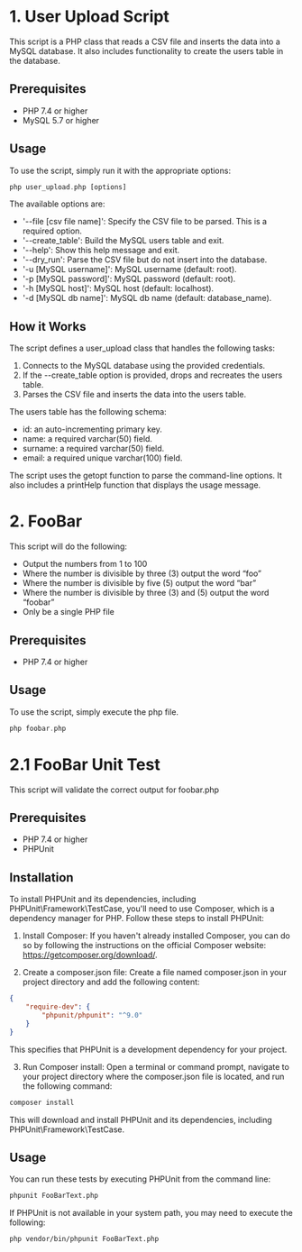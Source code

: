 # 1. User Upload Script

This script is a PHP class that reads a CSV file and inserts the data into a MySQL database. It also includes functionality to create the users table in the database.

## Prerequisites

- PHP 7.4 or higher
- MySQL 5.7 or higher

## Usage

To use the script, simply run it with the appropriate options:

```php
php user_upload.php [options]
```
The available options are:

- '--file [csv file name]': Specify the CSV file to be parsed. This is a required option.
- '--create_table': Build the MySQL users table and exit.
- '--help': Show this help message and exit.
- '--dry_run': Parse the CSV file but do not insert into the database.
- '-u [MySQL username]': MySQL username (default: root).
- '-p [MySQL password]': MySQL password (default: root).
- '-h [MySQL host]': MySQL host (default: localhost).
- '-d [MySQL db name]': MySQL db name (default: database_name).

## How it Works
The script defines a user_upload class that handles the following tasks:

1. Connects to the MySQL database using the provided credentials.
2. If the --create_table option is provided, drops and recreates the users table.
3. Parses the CSV file and inserts the data into the users table.

The users table has the following schema:

- id: an auto-incrementing primary key.
- name: a required varchar(50) field.
- surname: a required varchar(50) field.
- email: a required unique varchar(100) field.

The script uses the getopt function to parse the command-line options. It also includes a printHelp function that displays the usage message.

# 2. FooBar

This script will do the following:
- Output the numbers from 1 to 100
- Where the number is divisible by three (3) output the word “foo”
- Where the number is divisible by five (5) output the word “bar”
- Where the number is divisible by three (3) and (5) output the word “foobar”
- Only be a single PHP file

## Prerequisites

- PHP 7.4 or higher

## Usage

To use the script, simply execute the php file.

```php
php foobar.php
```

# 2.1 FooBar Unit Test

This script will validate the correct output for foobar.php

## Prerequisites

- PHP 7.4 or higher
- PHPUnit

## Installation

To install PHPUnit and its dependencies, including PHPUnit\Framework\TestCase, you'll need to use Composer, which is a dependency manager for PHP. Follow these steps to install PHPUnit:

1. Install Composer: If you haven't already installed Composer, you can do so by following the instructions on the official Composer website: https://getcomposer.org/download/.

2. Create a composer.json file: Create a file named composer.json in your project directory and add the following content:

```json
{
    "require-dev": {
        "phpunit/phpunit": "^9.0"
    }
}
```
This specifies that PHPUnit is a development dependency for your project.

3. Run Composer install: Open a terminal or command prompt, navigate to your project directory where the composer.json file is located, and run the following command:

```sh
composer install
```
This will download and install PHPUnit and its dependencies, including PHPUnit\Framework\TestCase.

## Usage
You can run these tests by executing PHPUnit from the command line:

```sh
phpunit FooBarText.php
```

If PHPUnit is not available in your system path, you may need to execute the following:

```sh
php vendor/bin/phpunit FooBarText.php
```